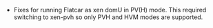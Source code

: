 - Fixes for running Flatcar as xen domU in PV(H) mode. This required switching
  to xen-pvh so only PVH and HVM modes are supported.

